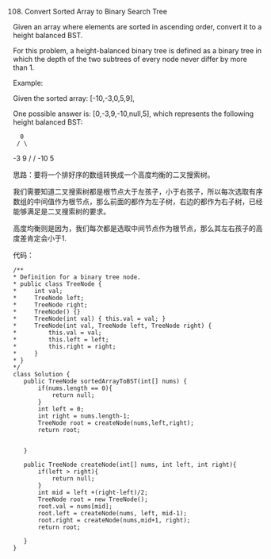 108. Convert Sorted Array to Binary Search Tree

Given an array where elements are sorted in ascending order, convert it to a height balanced BST.

For this problem, a height-balanced binary tree is defined as a binary tree in which the depth of the two subtrees of every node never differ by more than 1.

Example:

Given the sorted array: [-10,-3,0,5,9],

One possible answer is: [0,-3,9,-10,null,5], which represents the following height balanced BST:

      0
     / \
   -3   9
   /   /
 -10  5


 思路：要将一个排好序的数组转换成一个高度均衡的二叉搜索树。

 我们需要知道二叉搜索树都是根节点大于左孩子，小于右孩子，所以每次选取有序数组的中间值作为根节点，那么前面的都作为左子树，右边的都作为右子树，已经能够满足是二叉搜索树的要求。

 高度均衡则是因为，我们每次都是选取中间节点作为根节点，那么其左右孩子的高度差肯定会小于1.

 代码：
 ```
 /**
 * Definition for a binary tree node.
 * public class TreeNode {
 *     int val;
 *     TreeNode left;
 *     TreeNode right;
 *     TreeNode() {}
 *     TreeNode(int val) { this.val = val; }
 *     TreeNode(int val, TreeNode left, TreeNode right) {
 *         this.val = val;
 *         this.left = left;
 *         this.right = right;
 *     }
 * }
 */
class Solution {
    public TreeNode sortedArrayToBST(int[] nums) {
        if(nums.length == 0){
            return null;
        }
        int left = 0;
        int right = nums.length-1;
        TreeNode root = createNode(nums,left,right);
        return root;
        
        
    }
    
    public TreeNode createNode(int[] nums, int left, int right){
        if(left > right){
            return null;
        }
        int mid = left +(right-left)/2;
        TreeNode root = new TreeNode();
        root.val = nums[mid];
        root.left = createNode(nums, left, mid-1);
        root.right = createNode(nums,mid+1, right);
        return root;
                    
    }
}
 ```
